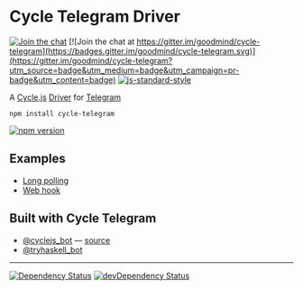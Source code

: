 # Cycle Telegram Driver

[![Join the chat](https://img.shields.io/badge/chat-on_telegram-blue.svg)](https://telegram.me/cyclejs) [![Join the chat at https://gitter.im/goodmind/cycle-telegram](https://badges.gitter.im/goodmind/cycle-telegram.svg)](https://gitter.im/goodmind/cycle-telegram?utm_source=badge&utm_medium=badge&utm_campaign=pr-badge&utm_content=badge) [![js-standard-style](https://img.shields.io/badge/code%20style-standard-brightgreen.svg)](http://standardjs.com/)

A  [Cycle.js](http://cycle.js.org) [Driver](http://cycle.js.org/drivers.html) for [Telegram](https://telegram.org/)

```
npm install cycle-telegram
```

[![npm version](https://badge.fury.io/js/cycle-telegram.svg)](https://badge.fury.io/js/cycle-telegram)

## Examples
* [Long polling](https://github.com/goodmind/cycle-telegram/blob/master/example/index.js)
* [Web hook](https://github.com/goodmind/cycle-telegram/blob/master/example/index-webhook.js)

## Built with Cycle Telegram

* [@cyclejs_bot](https://telegram.me/cyclejs_bot) — [source](https://github.com/goodmind/cycle-telegram-bot)
* [@tryhaskell_bot](https://telegram.me/tryhaskell_bot)


- - -

[![Dependency Status](https://david-dm.org/goodmind/cycle-telegram.svg)](https://david-dm.org/goodmind/cycle-telegram)
[![devDependency Status](https://david-dm.org/goodmind/cycle-telegram/dev-status.svg)](https://david-dm.org/goodmind/cycle-telegram#info=devDependencies)
